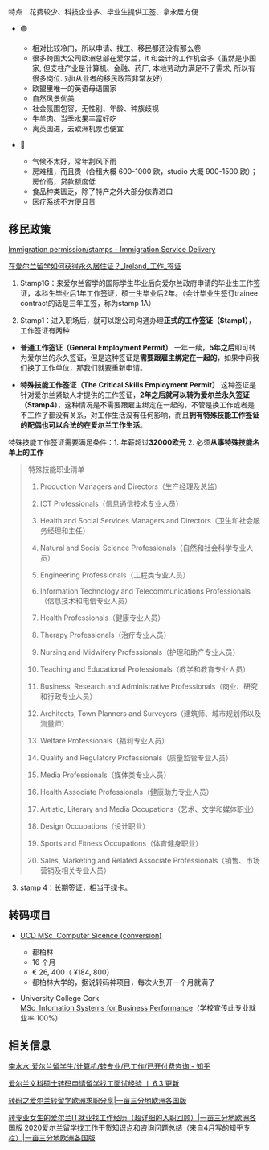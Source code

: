 
特点：花费较少、科技企业多、毕业生提供工签、拿永居方便

- 🟢
	- 相对比较冷门，所以申请、找工、移民都还没有那么卷
	- 很多跨国大公司欧洲总部在爱尔兰，it 和会计的工作机会多（虽然是小国家, 但支柱产业是计算机、金融、药厂, 本地劳动力满足不了需求, 所以有很多岗位. 对it从业者的移民政策非常友好）
	- 欧盟里唯一的英语母语国家
	- 自然风景优美
	- 社会氛围包容，无性别、年龄、种族歧视
	- 牛羊肉、当季水果丰富好吃
	- 离英国进，去欧洲机票也便宜


- 🔴
	- 气候不太好，常年刮风下雨
	- 房难租，而且贵（合租大概 600-1000 欧，studio 大概 900-1500 欧）；房价高，贷款额度低
	- 食品种类匮乏，除了特产之外大部分依靠进口
	- 医疗系统不方便且贵


## 移民政策

[Immigration permission/stamps - Immigration Service Delivery](https://www.irishimmigration.ie/registering-your-immigration-permission/information-on-registering/immigration-permission-stamps/)

[在爱尔兰留学如何获得永久居住证？_Ireland_工作_签证](https://www.sohu.com/a/512127269_109028)

1. Stamp1G：来爱尔兰留学的国际学生毕业后向爱尔兰政府申请的毕业生工作签证，本科生毕业后1年工作签证，硕士生毕业后2年。（会计毕业生签订trainee contract的话是三年工签，称为stamp 1A）

2. Stamp1：进入职场后，就可以跟公司沟通办理**正式的工作签证（Stamp1）**，工作签证有两种

- **普通工作签证（General Employment Permit）**
一年一续，**5年之后**即可转为爱尔兰的永久签证，但是这种签证是**需要跟雇主绑定在一起的**，如果中间我们换了工作单位，那我们就要重新申请。

- **特殊技能工作签证（The Critical Skills Employment Permit）**
这种签证是针对爱尔兰紧缺人才提供的工作签证，**2年之后就可以转为爱尔兰永久签证（Stamp4）**，这种情况是不需要跟雇主绑定在一起的，不管是换工作或者是不工作了都没有关系，对工作生活没有任何影响，而且**拥有特殊技能工作签证的配偶也可以合法的在爱尔兰工作生活**。

特殊技能工作签证需要满足条件：1. 年薪超过**32000欧元** 2. 必须**从事特殊技能名单上的工作**

> 特殊技能职业清单
> 
> 1. Production Managers and Directors（生产经理及总监）
> 
> 2. ICT Professionals（信息通信技术专业人员）
> 
> 3. Health and Social Services Managers and Directors（卫生和社会服务经理和主任）
> 
> 4. Natural and Social Science Professionals（自然和社会科学专业人员）
> 
> 5. Engineering Professionals（工程类专业人员）
> 
> 6. Information Technology and Telecommunications Professionals（信息技术和电信专业人员）
> 
> 7. Health Professionals（健康专业人员）
> 
> 8. Therapy Professionals（治疗专业人员）
> 
> 9. Nursing and Midwifery Professionals（护理和助产专业人员）
> 
> 10. Teaching and Educational Professionals（教学和教育专业人员）
> 
> 11. Business, Research and Administrative Professionals（商业、研究和行政专业人员）
> 
> 12. Architects, Town Planners and Surveyors（建筑师、城市规划师以及测量师）
> 
> 13. Welfare Professionals（福利专业人员）
> 
> 14. Quality and Regulatory Professionals（质量监管专业人员）
> 
> 15. Media Professionals（媒体类专业人员）
> 
> 16. Health Associate Professionals（健康助力专业人员）
> 
> 17. Artistic, Literary and Media Occupations（艺术、文学和媒体职业）
> 
> 18. Design Occupations（设计职业）
> 
> 19. Sports and Fitness Occupations（体育健身职业）
> 
> 20. Sales, Marketing and Related Associate Professionals（销售、市场营销及相关专业人员）

3. stamp 4：长期签证，相当于绿卡。

## 转码项目

- [UCD MSc  Computer Sicence (conversion)](https://sisweb.ucd.ie/usis/!W_HU_MENU.P_PUBLISH?p_tag=PROG&MAJR=T195)
	- 都柏林
	- 16 个月
	- € 26, 400（ ¥184, 800）
	- 都柏林大学的，据说转码神项目，每次火到开一个月就满了

- University College Cork
[MSc  Infomation Systems for Business Performance](https://www.ucc.ie/en/ckl18/)（学校宣传此专业就业率 100%）

## 相关信息

[李水水 爱尔兰留学生/计算机/转专业/已工作/已开付费咨询 - 知乎](https://www.zhihu.com/people/li-shui-shui-75/posts)

[爱尔兰文科硕士转码申请留学找工面试经验 丨 6.3 更新](https://www.douban.com/group/topic/209301517/?_i=62315874fadbb1f,2316180tzth8nk&dt_dapp=1)

[转码之爱尔兰转留学欧洲求职分享|一亩三分地欧洲各国版](https://www.1point3acres.com/bbs/thread-756008-1-1.html)

[转专业女生的爱尔兰IT就业找工作经历（超详细的入职回顾）|一亩三分地欧洲各国版](https://www.1point3acres.com/bbs/thread-645839-1-1.html)
[2020爱尔兰留学找工作干货知识点和咨询问题总结（来自4月写的知乎专栏）|一亩三分地欧洲各国版](https://www.1point3acres.com/bbs/thread-645828-1-1.html)